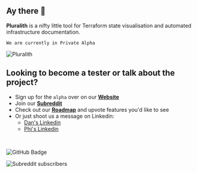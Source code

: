 ## Ay there 🖖


**Pluralith** is a nifty little tool for Terraform state visualisation and automated infrastructure documentation.

`We are currently in Private Alpha`

![Pluralith](https://alpha.pluralith.com/img/platform-preview.b3fce129.svg)

## Looking to become a tester or talk about the project?
- Sign up for the `alpha` over on our **[Website](https://www.pluralith.com)**
- Join our **[Subreddit](https://www.reddit.com/r/Pluralith/)**
- Check out our **[Roadmap](https://roadmap.pluralith.com)** and upvote features you'd like to see
- Or just shoot us a message on Linkedin:
  -  [Dan's Linkedin](https://www.linkedin.com/in/danielputzer/)
  -  [Phi's Linkedin](https://www.linkedin.com/in/philipp-weber-a8517b231/)

&nbsp;

![GitHub Badge](https://user-images.githubusercontent.com/25454503/156019514-e36729f1-b281-49e0-adcc-5a56bc49afcf.svg)

![Subreddit subscribers](https://img.shields.io/reddit/subreddit-subscribers/pluralith?style=social)

